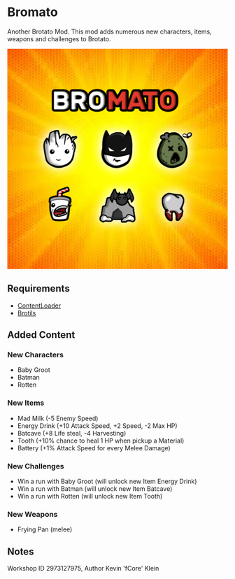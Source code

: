 # Bromato
Another Brotato Mod. This mod adds numerous new characters, items, weapons and challenges to Brotato.

![screenshot](.docs/bromato_steam_workshop_logo.png)

## Requirements
* [ContentLoader](https://github.com/BrotatoMods/Brotato-ContentLoader/)
* [Brotils](https://github.com/BrotatoMods/Brotato-Brotils/)

## Added Content
### New Characters
* Baby Groot
* Batman
* Rotten

### New Items
* Mad Milk (-5 Enemy Speed)
* Energy Drink (+10 Attack Speed, +2 Speed, -2 Max HP)
* Batcave (+8 Life steal, -4 Harvesting)
* Tooth (+10% chance to heal 1 HP when pickup a Material)
* Battery (+1% Attack Speed for every Melee Damage)

### New Challenges
* Win a run with Baby Groot (will unlock new Item Energy Drink)
* Win a run with Batman (will unlock new Item Batcave)
* Win a run with Rotten (will unlock new Item Tooth)

### New Weapons
* Frying Pan (melee)

 ## Notes
 Workshop ID 2973127975, Author Kevin 'fCore' Klein
